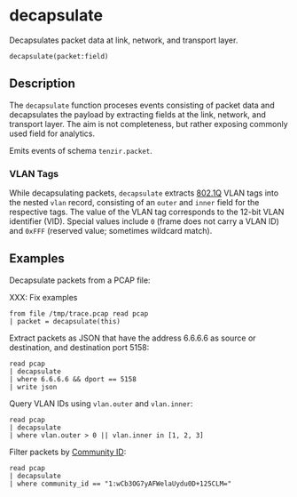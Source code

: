 # decapsulate

Decapsulates packet data at link, network, and transport layer.

```tql
decapsulate(packet:field)
```

## Description

The `decapsulate` function proceses events consisting of packet data and
decapsulates the payload by extracting fields at the link, network, and
transport layer. The aim is not completeness, but rather exposing commonly used
field for analytics.

Emits events of schema `tenzir.packet`.

### VLAN Tags

While decapsulating packets, `decapsulate` extracts
[802.1Q](https://en.wikipedia.org/wiki/IEEE_802.1Q) VLAN tags into the nested
`vlan` record, consisting of an `outer` and `inner` field for the respective
tags. The value of the VLAN tag corresponds to the 12-bit VLAN identifier (VID).
Special values include `0` (frame does not carry a VLAN ID) and `0xFFF`
(reserved value; sometimes wildcard match).

## Examples


Decapsulate packets from a PCAP file:

XXX: Fix examples
```
from file /tmp/trace.pcap read pcap
| packet = decapsulate(this)
```

Extract packets as JSON that have the address 6.6.6.6 as source or destination,
and destination port 5158:

```
read pcap
| decapsulate
| where 6.6.6.6 && dport == 5158
| write json
```

Query VLAN IDs using `vlan.outer` and `vlan.inner`:

```
read pcap
| decapsulate
| where vlan.outer > 0 || vlan.inner in [1, 2, 3]
```

Filter packets by [Community
ID](https://github.com/corelight/community-id-spec):

```
read pcap
| decapsulate
| where community_id == "1:wCb3OG7yAFWelaUydu0D+125CLM="
```
